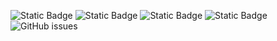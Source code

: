![Static Badge](https://img.shields.io/badge/blacklists-60-000000) ![Static Badge](https://img.shields.io/badge/blacklisted-3091031-cc0000) ![Static Badge](https://img.shields.io/badge/whitelisted-2242-00CC00) ![Static Badge](https://img.shields.io/badge/streaming_blacklist-28106-000000) ![GitHub issues](https://img.shields.io/github/issues/fabriziosalmi/blacklists)
